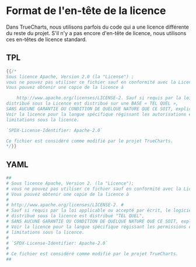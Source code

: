 # Format de l'en-tête de la licence

Dans TrueCharts, nous utilisons parfois du code qui a une licence différente du reste du projet. S'il n'y a pas encore d'en-tête de licence, nous utilisons ces en-têtes de licence standard.

## TPL

```go
{{/*
Sous licence Apache, Version 2.0 (la "License") ;
vous ne pouvez pas utiliser ce fichier sauf en conformité avec la Licence.
Vous pouvez obtenir une copie de la licence à

    http://www.apache.org/licenses/LICENSE-2. Sauf si requis par la loi applicable ou accepté par écrit, le logiciel
distribué sous la Licence est distribué sur une BASE « TEL QUEL »,
SANS AUCUNE GARANTIE OU CONDITION DE QUELQUE NATURE QUE CE SOIT, explicite ou implicite.
Voir la licence pour la langue spécifique régissant les autorisations et les
limitations sous la licence.

`SPDX-License-Identifier: Apache-2.0`

Ce fichier est considéré comme modifié par le projet TrueCharts.
*/}}
```

## YAML

```yaml
##
# Sous licence Apache, Version 2. (la "Licence");
# vous ne pouvez pas utiliser ce fichier sauf en conformité avec la Licence.
# Vous pouvez obtenir une copie de la licence à
#
# http://www.apache.org/licenses/LICENSE-2. #
# Sauf si requis par la loi applicable ou accepté par écrit, le logiciel
# distribué sous la licence est distribué "TEL QUEL",
# SANS AUCUNE GARANTIE OU CONDITION DE QUELQUE NATURE QUE CE SOIT, explicite ou implicite.
# Voir la licence pour la langue spécifique régissant les permissions et
# limitations sous la licence.
#
# `SPDX-License-Identifier: Apache-2.0`
#
# Ce fichier est considéré comme modifié par le projet TrueCharts.
##
```
